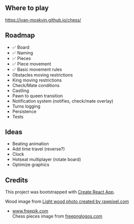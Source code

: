 ## Where to play

https://ivan-moskvin.github.io/chess/

## Roadmap

- ✅ Board
- ✅ Naming
- ✅ Pieces
- ✅ Piece movement
- ✅ Basic movement rules
- Obstacles moving restrictions
- King moving restrictions
- Check/Mate conditions
- Сastling
- Pawn to queen transition
- Notification system (notifies, check/mate overlay)
- Turns logging
- Persistence
- Tests

## Ideas

- Beating animation
- Add time travel (reverse?)
- Clock
- Hotseat multiplayer (rotate board)
- Optimize graphics

## Credits

This project was bootstrapped with [Create React App](https://github.com/facebook/create-react-app).

Wood image from <a href="https://www.freepik.com/photos/light-wood">Light wood photo created by rawpixel.com

- www.freepik.com</a><br />
  Chess pieces image from <a href="https://www.freepnglogos.com/pics/chess">freepnglogos.com</a>